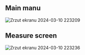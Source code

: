 

## Main manu
![Zrzut ekranu 2024-03-10 223209](https://github.com/MaciejStrzelczyk/FiberMeasureApplication/assets/94145559/156ff1bb-f404-4fb0-83ac-296ff92e69c7)

## Measure screen
![Zrzut ekranu 2024-03-10 223236](https://github.com/MaciejStrzelczyk/FiberMeasureApplication/assets/94145559/8ed944d0-0b9b-41f5-a4d2-19934aed574f)
